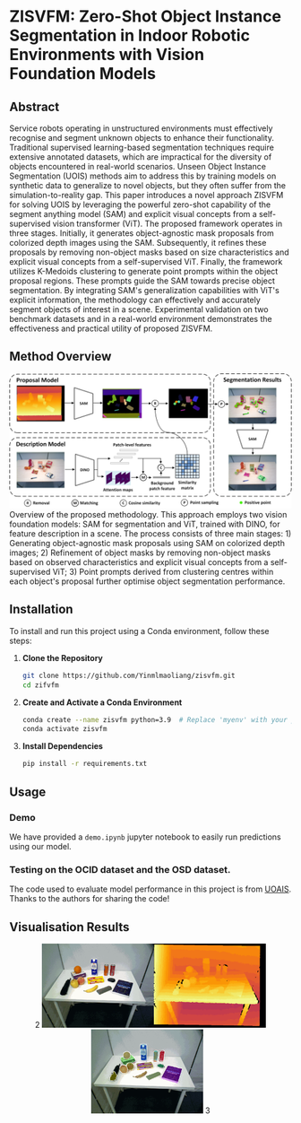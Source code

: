 # ZISVFM: Zero-Shot Object Instance Segmentation in Indoor Robotic Environments with Vision Foundation Models

## Abstract
Service robots operating in unstructured environments must effectively recognise and segment unknown objects to enhance their functionality. Traditional supervised learning-based segmentation techniques require extensive annotated datasets, which are impractical for the diversity of objects encountered in real-world scenarios. Unseen Object Instance Segmentation (UOIS) methods aim to address this by training models on synthetic data to generalize to novel objects, but they often suffer from the simulation-to-reality gap. This paper introduces a novel approach ZISVFM for solving UOIS by leveraging the powerful zero-shot capability of the segment anything model (SAM) and explicit visual concepts from a self-supervised vision transformer (ViT). The proposed framework operates in three stages. Initially, it generates object-agnostic mask proposals from colorized depth images using the SAM. Subsequently, it refines these proposals by removing non-object masks based on size characteristics and explicit visual concepts from a self-supervised ViT. Finally, the framework utilizes K-Medoids clustering to generate point prompts within the object proposal regions. These prompts guide the SAM towards precise object segmentation. By integrating SAM's generalization capabilities with ViT's explicit information, the methodology can effectively and accurately segment objects of interest in a scene. Experimental validation on two benchmark datasets and in a real-world environment demonstrates the effectiveness and practical utility of proposed ZISVFM.

## Method Overview
![Method Overview](./media/zisvfm.png)
Overview of the proposed methodology. This approach employs two vision foundation models: SAM for segmentation and ViT, trained with DINO, for feature description in a scene. The process consists of three main stages: 1) Generating object-agnostic mask proposals using SAM on colorized depth images; 2) Refinement of object masks by removing non-object masks based on observed characteristics and explicit visual concepts from a self-supervised ViT; 3) Point prompts derived from clustering centres within each object's proposal further optimise object segmentation performance.


## Installation
To install and run this project using a Conda environment, follow these steps:
1. **Clone the Repository**
   ```bash
   git clone https://github.com/Yinmlmaoliang/zisvfm.git
   cd zifvfm
   ```
2. **Create and Activate a Conda Environment**
   ```bash
   conda create --name zisvfm python=3.9  # Replace 'myenv' with your preferred env name
   conda activate zisvfm
   ```
3. **Install Dependencies**
   ```bash
   pip install -r requirements.txt
   ```

## Usage
### Demo
We have provided a `demo.ipynb` jupyter notebook to easily run predictions using our model.
### Testing on the OCID dataset and the OSD dataset.
The code used to evaluate model performance in this project is from [UOAIS](https://github.com/gist-ailab/uoais). Thanks to the authors for sharing the code!
## Visualisation Results

<center class="half">
2     <img src="./media/fig1.gif" width="200"/><img src="./media/fig2.gif" width="200"/><img src="./media/fig3.gif" width="200"/>
3 </center>
